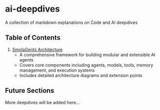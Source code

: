# ai-deepdives
A collection of markdown explanations on Code and AI deepdives

## Table of Contents

1. [SmolaGents Architecture](smolagents/ARCHITECTURE.md)
   - A comprehensive framework for building modular and extensible AI agents
   - Covers core components including agents, models, tools, memory management, and execution systems
   - Includes detailed architecture diagrams and extension points

## Future Sections
More deepdives will be added here...
